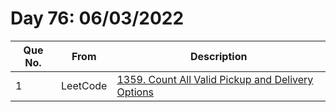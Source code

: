 # Day 76: 06/03/2022

| Que No. | From | Description |
| --- | --- | --- |
| 1 | LeetCode | [1359. Count All Valid Pickup and Delivery Options](https://leetcode.com/problems/count-all-valid-pickup-and-delivery-options/) |
